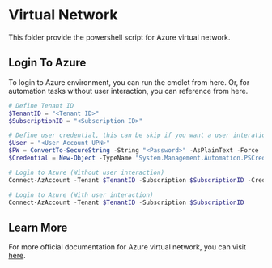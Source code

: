 # Virtual Network
This folder provide the powershell script for Azure virtual network.

## Login To Azure
To login to Azure environment, you can run the cmdlet from here.
Or, for automation tasks without user interaction, you can reference from here.

```powershell
# Define Tenant ID
$TenantID = "<Tenant ID>"
$SubscriptionID = "<Subscription ID>"

# Define user credential, this can be skip if you want a user interation interface
$User = "<User Account UPN>"
$PW = ConvertTo-SecureString -String "<Password>" -AsPlainText -Force
$Credential = New-Object -TypeName "System.Management.Automation.PSCredential" -ArgumentList $User,$PW

# Login to Azure (Without user interaction)
Connect-AzAccount -Tenant $TenantID -Subscription $SubscriptionID -Credential $Credential

# Login to Azure (With user interaction)
Connect-AzAccount -Tenant $TenantID -Subscription $SubscriptionID
```

## Learn More
For more official documentation for Azure virtual network, you can visit [here][AzureVirtualNetworkDocument].



[AzureVirtualNetworkDocument]: https://learn.microsoft.com/en-us/azure/virtual-network/virtual-networks-overview
